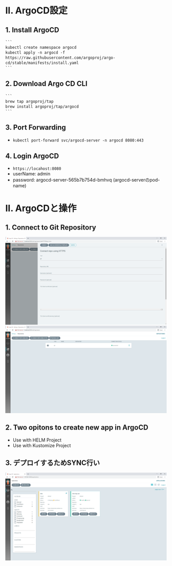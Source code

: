 # II. ArgoCD設定
## 1. Install ArgoCD
    ```
    kubectl create namespace argocd
    kubectl apply -n argocd -f https://raw.githubusercontent.com/argoproj/argo-cd/stable/manifests/install.yaml
    ```

## 2. Download Argo CD CLI
    ```
    brew tap argoproj/tap
    brew install argoproj/tap/argocd
    ```

## 3. Port Forwarding
- `kubectl port-forward svc/argocd-server -n argocd 8080:443`

## 4. Login ArgoCD
- `https://locahost:8080`
- userName: admin
- password: argocd-server-565b7b754d-bmhvq (argocd-serverのpod-name)

# II. ArgoCDと操作 
## 1. Connect to Git Repository
![](./cnt_git_repo.png)
![](./cnt_git_repo_2.png)

## 2. Two opitons to create new app in ArgoCD
- Use with HELM Project
- Use with Kustomize Project

## 3. デプロイするためSYNC行い
![](./sync.png)